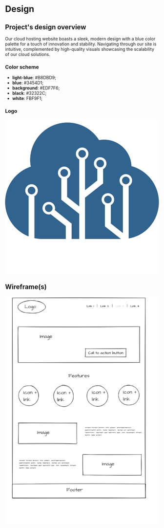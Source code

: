 # Design

## Project's design overview

Our cloud hosting website boasts a sleek, modern design with a blue color palette for a touch of innovation and stability. Navigating through our site is intuitive, complemented by high-quality visuals showcasing the scalability of our cloud solutions.

### Color scheme

- **light-blue**: #B8DBD9;
- **blue**: #3454D1;
- **background**: #EDF7F6;
- **black**: #32322C;
- **white**: FBF9F1;

### Logo

![Logo](/public/img/logo.svg)

## Wireframe(s)

![Wireframe](/public/img/wireframe.png)
